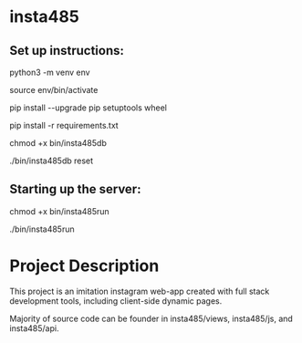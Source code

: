 # insta485
## Set up instructions:
python3 -m venv env

source env/bin/activate

pip install --upgrade pip setuptools wheel

pip install -r requirements.txt

chmod +x bin/insta485db

./bin/insta485db reset

## Starting up the server:
chmod +x bin/insta485run

./bin/insta485run

# Project Description
This project is an imitation instagram web-app created with full stack development tools, including client-side dynamic pages.

Majority of source code can be founder in insta485/views, insta485/js, and insta485/api.
